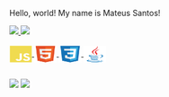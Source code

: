 Hello, world! My name is Mateus Santos!

<div align="left">
  <a href="https://github.com/MateusSKV9">
  <img height="180em" src="https://github-readme-stats.vercel.app/api?username=MateusSKV9&show_icons=true&theme=dracula&include_all_commits=true&count_private=true"/>
  <img height="180em" src="https://github-readme-stats.vercel.app/api/top-langs/?username=MateusSKV9&layout=compact&langs_count=7&theme=dracula"/>
</div>

<div style="display: inline_block"><br>
  <img align="center" alt="Rafa-Js" height="30" width="40" src="https://raw.githubusercontent.com/devicons/devicon/master/icons/javascript/javascript-plain.svg">
  <img align="center" alt="Rafa-HTML" height="30" width="40" src="https://raw.githubusercontent.com/devicons/devicon/master/icons/html5/html5-original.svg">
  <img align="center" alt="Rafa-CSS" height="30" width="40" src="https://raw.githubusercontent.com/devicons/devicon/master/icons/css3/css3-original.svg">
  <img align="center" alt="Rafa-CSS" height="30" width="40" src="https://raw.githubusercontent.com/devicons/devicon/master/icons/java/java-original.svg">   
  
  ##
<!-- <img align="right" alt=" " height="150" style="border-radius:50px;" src=" ">
</div> -->

<div> 
  <a href="https://www.instagram.com/mateussantoss9/" target="_blank"><img src="https://img.shields.io/badge/-Instagram-%23E4405F?style=for-the-badge&logo=instagram&logoColor=white" target="_blank"></a>
  <a href="https://www.linkedin.com/in/mateus-santos-1a7361246/" target="_blank"><img src="https://img.shields.io/badge/-LinkedIn-%230077B5?style=for-the-badge&logo=linkedin&logoColor=white" target="_blank"></a> 

<!-- ![Snake animation](https://github.com/rafaballerini/rafaballerini/blob/output/github-contribution-grid-snake.svg)
</div> -->
